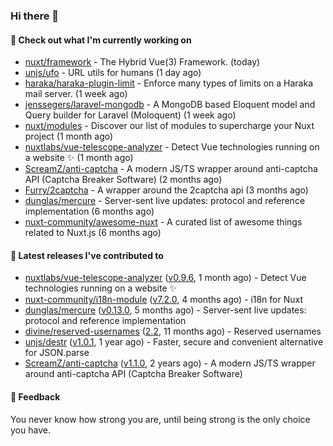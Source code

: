 ### Hi there 👋

#### 👷 Check out what I'm currently working on

- [nuxt/framework](https://github.com/nuxt/framework) - The Hybrid Vue(3) Framework. (today)
- [unjs/ufo](https://github.com/unjs/ufo) - URL utils for humans (1 day ago)
- [haraka/haraka-plugin-limit](https://github.com/haraka/haraka-plugin-limit) - Enforce many types of limits on a Haraka mail server. (1 week ago)
- [jenssegers/laravel-mongodb](https://github.com/jenssegers/laravel-mongodb) - A MongoDB based Eloquent model and Query builder for Laravel (Moloquent) (1 week ago)
- [nuxt/modules](https://github.com/nuxt/modules) - Discover our list of modules to supercharge your Nuxt project (1 month ago)
- [nuxtlabs/vue-telescope-analyzer](https://github.com/nuxtlabs/vue-telescope-analyzer) - Detect Vue technologies running on a website ✨ (1 month ago)
- [ScreamZ/anti-captcha](https://github.com/ScreamZ/anti-captcha) - A modern JS/TS wrapper around anti-captcha API (Captcha Breaker Software) (2 months ago)
- [Furry/2captcha](https://github.com/Furry/2captcha) - A wrapper around the 2captcha api (3 months ago)
- [dunglas/mercure](https://github.com/dunglas/mercure) - Server-sent live updates: protocol and reference implementation (6 months ago)
- [nuxt-community/awesome-nuxt](https://github.com/nuxt-community/awesome-nuxt) - A curated list of awesome things related to Nuxt.js (6 months ago)

#### 🔭 Latest releases I've contributed to

- [nuxtlabs/vue-telescope-analyzer](https://github.com/nuxtlabs/vue-telescope-analyzer) ([v0.9.6](https://github.com/nuxtlabs/vue-telescope-analyzer/releases/tag/v0.9.6), 1 month ago) - Detect Vue technologies running on a website ✨
- [nuxt-community/i18n-module](https://github.com/nuxt-community/i18n-module) ([v7.2.0](https://github.com/nuxt-community/i18n-module/releases/tag/v7.2.0), 4 months ago) - i18n for Nuxt
- [dunglas/mercure](https://github.com/dunglas/mercure) ([v0.13.0](https://github.com/dunglas/mercure/releases/tag/v0.13.0), 5 months ago) - Server-sent live updates: protocol and reference implementation
- [divine/reserved-usernames](https://github.com/divine/reserved-usernames) ([2.2](https://github.com/divine/reserved-usernames/releases/tag/2.2), 11 months ago) - Reserved usernames
- [unjs/destr](https://github.com/unjs/destr) ([v1.0.1](https://github.com/unjs/destr/releases/tag/v1.0.1), 1 year ago) - Faster, secure and convenient alternative for JSON.parse
- [ScreamZ/anti-captcha](https://github.com/ScreamZ/anti-captcha) ([v1.1.0](https://github.com/ScreamZ/anti-captcha/releases/tag/v1.1.0), 2 years ago) - A modern JS/TS wrapper around anti-captcha API (Captcha Breaker Software)

#### 💬 Feedback
You never know how strong you are, until being strong is the only choice you have.